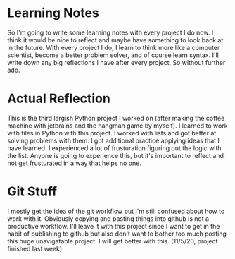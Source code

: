 # Learning Notes
So I'm going to write some learning notes with every project I do now. I think it would be nice to reflect and maybe have something to
look back at in the future. With every project I do, I learn to think more like a computer scientist, become a better problem
solver, and of course learn syntax. I'll write down any big reflections I have after every project. So without further ado.

# Actual Reflection
This is the third largish Python project I worked on (after making the coffee machine with jetbrains and the hangman game by myself). 
I learned to work with files in Python with this project. I worked with lists and got better at solving problems with them. I got 
additional practice applying ideas that I have learned. I experienced a lot of frusturation figuring out the logic with the list.
Anyone is going to experience this, but it's important to reflect and not get frusturated in a way that helps no one. 

# Git Stuff
I mostly get the idea of the git workflow but I'm still confused about how to work with it. Obviously copying and pasting things into github
is not a productive workflow. I'll leave it with this project since I want to get in the habit of publishing to github but also don't
want to bother too much posting this huge unavigatable project. I will get better with this. (11/5/20, project finished last week)
